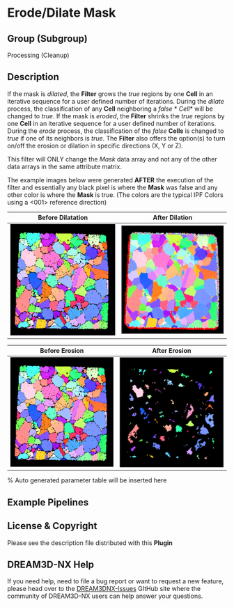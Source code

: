 # Erode/Dilate Mask

## Group (Subgroup)

Processing (Cleanup)

## Description

If the mask is _dilated_, the **Filter** grows the _true_ regions by one **Cell** in an iterative sequence for a user
defined number of iterations. During the _dilate_ process, the classification of any **Cell** neighboring a _false_ *
*Cell** will be changed to _true_. If the mask is _eroded_, the **Filter** shrinks the _true_ regions by one **Cell** in
an iterative sequence for a user defined number of iterations. During the _erode_ process, the classification of the
*false* **Cells** is changed to _true_ if one of its neighbors is _true_. The **Filter** also offers the option(s) to
turn on/off the erosion or dilation in specific directions (X, Y or Z).

This filter will ONLY change the _Mask_ data array and not any of the other data arrays in the same attribute matrix.

The example images below were generated **AFTER** the execution of the filter and essentially any black pixel is where the **Mask** was false and any other color is where the **Mask** is true. (The colors are the typical IPF Colors using a <001> reference direction)

| Before Dilatation                      | After Dilation                       |
|--------------------------------------|--------------------------------------|
| ![](Images/ErodeDilateMask_Before.png) | ![](Images/ErodeDilateMask_Dilate.png) |

| Before Erosion                      | After Erosion                       |
|--------------------------------------|--------------------------------------|
| ![](Images/ErodeDilateMask_Before.png) | ![](Images/ErodeDilateMask_Erode.png) |

% Auto generated parameter table will be inserted here

## Example Pipelines

## License & Copyright

Please see the description file distributed with this **Plugin**

## DREAM3D-NX Help

If you need help, need to file a bug report or want to request a new feature, please head over to the [DREAM3DNX-Issues](https://github.com/BlueQuartzSoftware/DREAM3DNX-Issues) GItHub site where the community of DREAM3D-NX users can help answer your questions.
